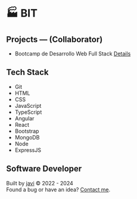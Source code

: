# :factory: BIT
## Projects ― (Collaborator)
- Bootcamp de Desarrollo Web Full Stack [Details](bit_plan_01.md)
## Tech Stack
- Git
- HTML
- CSS
- JavaScript
- TypeScript
- Angular
- React
- Bootstrap
- MongoDB
- Node
- ExpressJS
## Software Developer
Built by [javi](https://github.com/javierandres-dev/) :copyright: 2022 - 2024  
Found a bug or have an idea? [Contact me](https://www.linkedin.com/in/javierandres-dev/).

